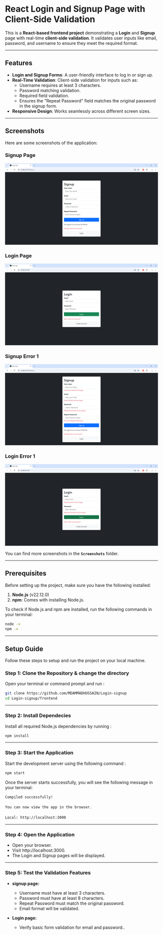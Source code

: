 # React Login and Signup Page with Client-Side Validation

This is a **React-based frontend project** demonstrating a **Login** and **Signup** page with real-time **client-side validation**. 
It validates user inputs like email, password, and username to ensure they meet the required format.

---

## Features

- **Login and Signup Forms**: A user-friendly interface to log in or sign up.
- **Real-Time Validation**: Client-side validation for inputs such as:
  - Username requires at least 3 characters.
  - Password matching validation.
  - Required field validation.
  - Ensures the "Repeat Password" field matches the original password in the signup form.
- **Responsive Design**: Works seamlessly across different screen sizes.

---

## Screenshots

Here are some screenshots of the application:

### **Signup Page**
![Signup Page](./Screenshots/Signup_no-ERROR.png)

### **Login Page**
![Login Page](./Screenshots/Login_no-ERROR.png)

### **Signup Error 1**
![Login Page](./Screenshots/signup_blank_error.png)

### **Login Error 1**
![Login Page](./Screenshots/Login_Blank_Error.png)


You can find more screenshots in the **`Screenshots`** folder.

---

## Prerequisites

Before setting up the project, make sure you have the following installed:

1. **Node.js** (v22.12.0)
2. **npm**: Comes with installing Node.js.

To check if Node.js and npm are installed, run the following commands in your terminal:

```bash
node -v
npm -v 
```
---

## Setup Guide
Follow these steps to setup and run the project on your local machine.
### Step 1: Clone the Repository & change the directory
Open your terminal or command prompt and run :
```bash
git clone https://github.com/MDAMMADHUSSAIN/Login-signup
cd Login-signup/frontend
```
---

### Step 2: Install Dependecies
Install all required Node.js dependencies by running : 
```bash
npm install
```
---

### Step 3: Start the Application
Start the development server using the following command :
```bash
npm start
```
Once the server starts successfully, you will see the following message in your terminal:
```bash
Compiled successfully!

You can now view the app in the browser.

Local: http://localhost:3000
```

---

### Step 4: Open the Application
- Open your browser.
- Visit http://localhost:3000.
- The Login and Signup pages will be displayed.

---

### Step 5: Test the Validation Features  
- **signup page:**
  - Username must have at least 3 characters.
  - Password must have at least 8 characters.
  - Repeat Password must match the original password.
  - Email format will be validated.

- **Login page:**
  - Verify basic form validation for email and password..








